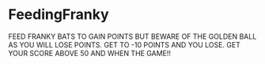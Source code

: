 # FeedingFranky
FEED FRANKY BATS TO GAIN POINTS BUT BEWARE OF THE GOLDEN BALL AS YOU WILL LOSE POINTS. GET TO -10 POINTS AND YOU LOSE. GET YOUR SCORE ABOVE 50 AND WHEN THE GAME!!
